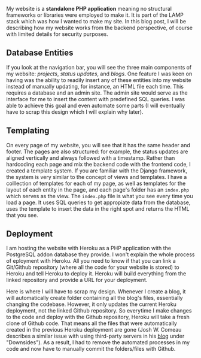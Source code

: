 My website is a **standalone PHP application** meaning no structural frameworks or libraries were employed to make it. It is part of the LAMP stack which was how I wanted to make my site. In this blog post, I will be describing how my website works from the backend perspective, of course with limited details for security purposes.  

## Database Entities
If you look at the navigation bar, you will see the three main components of my website: *projects*, *status updates*, and *blogs*. One feature I was keen on having was the ability to readily insert any of these entities into my website instead of manually updating, for instance, an HTML file each time. This requires a database and an admin site. The admin site would serve as the interface for me to insert the content with predefined SQL queries. I was able to achieve this goal and even automate some parts (I will eventually have to scrap this design which I will explain why later). 

## Templating
On every page of my website, you will see that it has the same header and footer. The pages are also structured: for example, the status updates are aligned vertically and always followed with a timestamp. Rather than hardcoding each page and mix the backend code with the frontend code, I created a template system. If you are familiar with the Django framework, the system is very similar to the concept of views and templates. I have a colllection of templates for each of my page, as well as templates for the layout of each entity in the page, and each page's folder has an `index.php` which serves as the view. The `index.php` file is what you see every time you load a page. It uses SQL queries to get appropiate data from the database, uses the template to insert the data in the right spot and returns the HTML that you see.

## Deployment
I am hosting the website with Heroku as a PHP application with the PostgreSQL addon database they provide. I won't explain the whole process of eployment with Heroku. All you need to know if that you can link a Git/Github repository (where all the code for your website is stored) to Heroku and tell Heroku to deploy it. Heroku will build everything from the linked repository and provide a URL for your deployment.  
  

Here is where I will have to scrap my design. Whenever I create a blog, it will automatically create folder containing all the blog's files, essentially changing the codebase. However, it only updates the current Heroku deployment, not the linked Github repository. So everytime I make changes to the code and deploy with the Github repository, Heroku will take a fresh clone of Github code. That means all the files that were automatically created in the previous Heroku deployment are gone (Josh W. Comeau describes a similar issue with using third-party servers in his [blog](https://www.joshwcomeau.com/blog/how-i-built-my-blog/) under "Downsides"). As a result, I had to remove the automated processes in my code and now have to manually commit the folders/files with Github. 